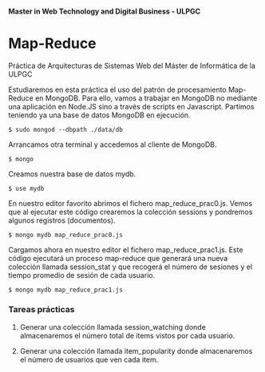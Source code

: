 #### Master in Web Technology and Digital Business - ULPGC

# Map-Reduce
Práctica de Arquitecturas de Sistemas Web del Máster de Informática de la ULPGC

Estudiaremos en esta práctica el uso del patrón de procesamiento Map-Reduce en MongoDB. Para ello, vamos a trabajar en MongoDB no mediante una aplicación en Node.JS sino a través de scripts en Javascript. Partimos teniendo ya una base de datos MongoDB en ejecución.

```
$ sudo mongod --dbpath ./data/db
```

Arrancamos otra terminal y accedemos al cliente de MongoDB.

```
$ mongo
```

Creamos nuestra base de datos mydb.

```
$ use mydb
```

En nuestro editor favorito abrimos el fichero map_reduce_prac0.js. Vemos que al ejecutar este código crearemos la colección sessions y pondremos algunos registros (documentos).

```
$ mongo mydb map_reduce_prac0.js
```

Cargamos ahora en nuestro editor el fichero map_reduce_prac1.js. Este código ejecutará un proceso map-reduce que generará una nueva colección llamada session_stat y que recogerá el número de sesiones y el tiempo promedio de sesión de cada usuario.

```
$ mongo mydb map_reduce_prac1.js
```

### Tareas prácticas

1. Generar una colección llamada session_watching donde almacenaremos el número total de items vistos por cada usuario.

2. Generar una colección llamada item_popularity donde almacenaremos el número de usuarios que ven cada item.
